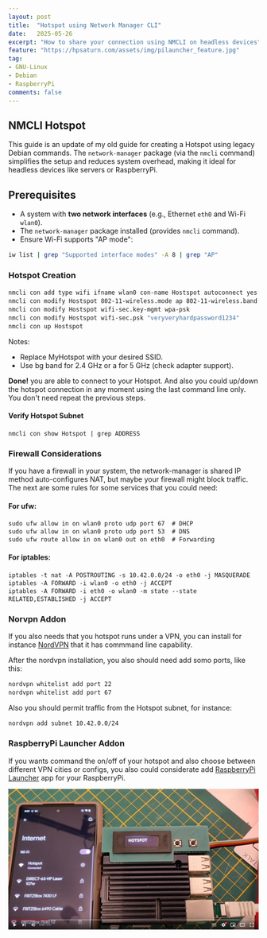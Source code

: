 ```yaml
---
layout: post
title:  "Hotspot using Network Manager CLI"
date:   2025-05-26
excerpt: "How to share your connection using NMCLI on headless devices"
feature: "https://hpsaturn.com/assets/img/pilauncher_feature.jpg"
tag:
- GNU-Linux
- Debian
- RaspberryPi
comments: false
---
```


## NMCLI Hotspot

This guide is an update of my old guide for creating a Hotspot using legacy Debian commands. The `network-manager` package (via the `nmcli` command) simplifies the setup and reduces system overhead, making it ideal for headless devices like servers or RaspberryPi.

## Prerequisites

- A system with **two network interfaces** (e.g., Ethernet `eth0` and Wi-Fi `wlan0`).
- The `network-manager` package installed (provides `nmcli` command).
- Ensure Wi-Fi supports "AP mode":

```bash
iw list | grep "Supported interface modes" -A 8 | grep "AP"
```

### Hotspot Creation

```bash
nmcli con add type wifi ifname wlan0 con-name Hostspot autoconnect yes ssid Hostspot
nmcli con modify Hostspot 802-11-wireless.mode ap 802-11-wireless.band bg ipv4.method shared
nmcli con modify Hostspot wifi-sec.key-mgmt wpa-psk
nmcli con modify Hostspot wifi-sec.psk "veryveryhardpassword1234"
nmcli con up Hostspot
```

Notes:

- Replace MyHotspot with your desired SSID.
- Use bg band for 2.4 GHz or a for 5 GHz (check adapter support).

**Done!** you are able to connect to your Hotspot. And also you could up/down the hotspot connection in any moment using the last command line only. You don't need repeat the previous steps.

#### Verify Hotspot Subnet

```shell
nmcli con show Hotspot | grep ADDRESS
```

### Firewall Considerations

If you have a firewall in your system, the network-manager is shared IP method auto-configures NAT, but maybe your firewall might block traffic. The next are some rules for some services that you could need:

#### For ufw:

```shell
sudo ufw allow in on wlan0 proto udp port 67  # DHCP
sudo ufw allow in on wlan0 proto udp port 53  # DNS
sudo ufw route allow in on wlan0 out on eth0  # Forwarding
```

#### For iptables:

```shell
iptables -t nat -A POSTROUTING -s 10.42.0.0/24 -o eth0 -j MASQUERADE
iptables -A FORWARD -i wlan0 -o eth0 -j ACCEPT
iptables -A FORWARD -i eth0 -o wlan0 -m state --state RELATED,ESTABLISHED -j ACCEPT
```

### Norvpn Addon

If you also needs that you hotspot runs under a VPN, you can install for instance [NordVPN](https://support.nordvpn.com/hc/en-us/articles/20226600447633-How-to-log-in-to-NordVPN-on-Linux-devices-without-a-GUI) that it has commmand line capability.

After the nordvpn installation, you also should need add somo ports, like this:

```bash
nordvpn whitelist add port 22
nordvpn whitelist add port 67
```

Also you should permit traffic from the Hotspot subnet, for instance:

```bash
nordvpn add subnet 10.42.0.0/24
```

### RaspberryPi Launcher Addon

If you wants command the on/off of your hotspot and also choose between different VPN cities or configs, you also could considerate add [RaspberryPi Launcher](https://github.com/hpsaturn/pilauncher/tree/master?tab=readme-ov-file#readme)
app for your RaspberryPi.

[![Youtube vide demo PiLauncher](https://raw.githubusercontent.com/hpsaturn/pilauncher/master/screenshots/demo_youtube.jpg)](https://youtu.be/iNSw1nZpOEk?si=aX4mq4WVJhwrCm_X)
